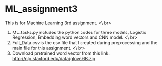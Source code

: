 # ML_assignment3
This is for Machine Learning 3rd assignment. <\ br> 
1. ML_tasks.py includes the python codes for three models, Logistic Regression, Embedding word vectors and CNN model. <\ br>
2. Full_Data.csv is the csv file that I created during preprocessing and the main file for this assignment. <\ br>
3. Download pretrained word vector from this link. http://nlp.stanford.edu/data/glove.6B.zip
